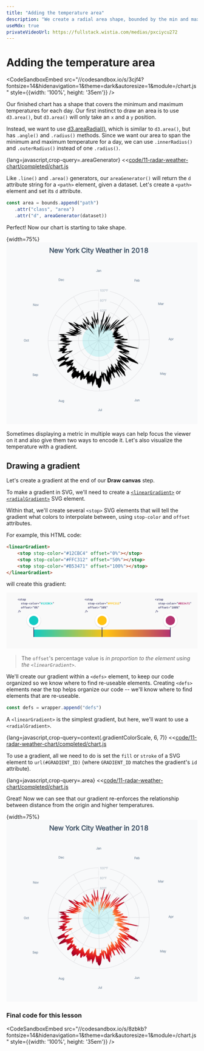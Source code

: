 ```yaml
---
title: "Adding the temperature area"
description: "We create a radial area shape, bounded by the min and max temperatures for each day. Then we create a gradient and use it to color our area."
useMdx: true
privateVideoUrl: https://fullstack.wistia.com/medias/pxciycu272
---
```


# Adding the temperature area

<CodeSandboxEmbed
  src="//codesandbox.io/s/3cjf4?fontsize=14&hidenavigation=1&theme=dark&autoresize=1&module=/chart.js"
  style={{width: '100%', height: '35em'}}
/>

Our finished chart has a shape that covers the minimum and maximum temperatures for each day. Our first instinct to draw an area is to use `d3.area()`, but `d3.area()` will only take an `x` and a `y` position.

Instead, we want to use [d3.areaRadial()](https://github.com/d3/d3-shape#areaRadial), which is similar to `d3.area()`, but has `.angle()` and `.radius()` methods. Since we want our area to span the minimum and maximum temperature for a day, we can use `.innerRadius()` and `.outerRadius()` instead of one `.radius()`.

{lang=javascript,crop-query=.areaGenerator}
<<[code/11-radar-weather-chart/completed/chart.js](./protected/code/11-radar-weather-chart/completed/chart.js)

Like `.line()` and `.area()` generators, our `areaGenerator()` will return the `d` attribute string for a `<path>` element, given a dataset. Let's create a `<path>` element and set its `d` attribute.

```javascript
const area = bounds.append("path")
   .attr("class", "area")
   .attr("d", areaGenerator(dataset))
```

Perfect! Now our chart is starting to take shape.

{width=75%}
![Chart with temperature area](./public/images/11-radar-weather-chart/temperature.png)

Sometimes displaying a metric in multiple ways can help focus the viewer on it and also give them two ways to encode it. Let's also visualize the temperature with a gradient.

## Drawing a gradient

Let's create a gradient at the end of our **Draw canvas** step.

To make a gradient in SVG, we'll need to create a [`<linearGradient>`](https://developer.mozilla.org/en-US/docs/Web/SVG/Element/linearGradient) or [`<radialGradient>`](https://developer.mozilla.org/en-US/docs/Web/SVG/Element/radialGradient) SVG element.

Within that, we'll create several `<stop>` SVG elements that will tell the gradient what colors to interpolate between, using `stop-color` and `offset` attributes.

For example, this HTML code:

```html
<linearGradient>
    <stop stop-color="#12CBC4" offset="0%"></stop>
    <stop stop-color="#FFC312" offset="50%"></stop>
    <stop stop-color="#B53471" offset="100%"></stop>
</linearGradient>
```

will create this gradient:

![Gradient example](./public/images/11-radar-weather-chart/gradient-1.png)

> The `offset`'s percentage value is _in proportion to the element using the `<linearGradient>`_.

We'll create our gradient within a `<defs>` element, to keep our code organized so we know where to find re-useable elements. Creating `<defs>` elements near the top helps organize our code -- we'll know where to find elements that are re-useable.

```javascript
const defs = wrapper.append("defs")
```

A `<linearGradient>` is the simplest gradient, but here, we'll want to use a `<radialGradient>`.

{lang=javascript,crop-query=context(.gradientColorScale, 6, 7)}
<<[code/11-radar-weather-chart/completed/chart.js](./protected/code/11-radar-weather-chart/completed/chart.js)

To use a gradient, all we need to do is set the `fill` or `stroke` of a SVG element to `url(#GRADIENT_ID)` (where `GRADIENT_ID` matches the gradient's `id` attribute).

{lang=javascript,crop-query=.area}
<<[code/11-radar-weather-chart/completed/chart.js](./protected/code/11-radar-weather-chart/completed/chart.js)

Great! Now we can see that our gradient re-enforces the relationship between distance from the origin and higher temperatures.

{width=75%}
![Chart with temperature area with gradient](./public/images/11-radar-weather-chart/temperature-gradient.png)

### Final code for this lesson

<CodeSandboxEmbed
  src="//codesandbox.io/s/8zbkb?fontsize=14&hidenavigation=1&theme=dark&autoresize=1&module=/chart.js"
  style={{width: '100%', height: '35em'}}
/>